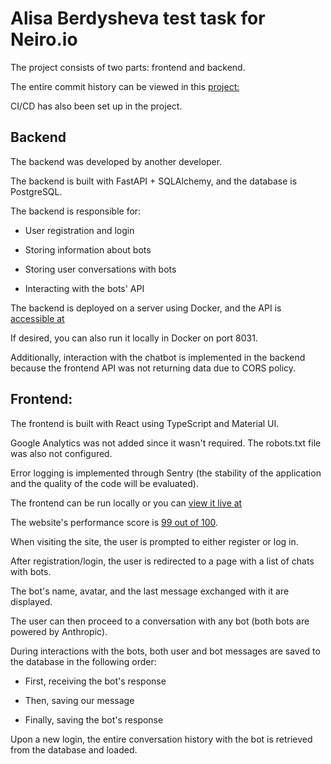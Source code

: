 
# Alisa Berdysheva test task for Neiro.io

The project consists of two parts: frontend and backend.

The entire commit history can be viewed in this [project:](http://gitlab.digitalberd.com/gitlab-instance-a140ef27/alisa_test.git)

CI/CD has also been set up in the project.

## Backend

The backend was developed by another developer.

The backend is built with FastAPI + SQLAlchemy, and the database is PostgreSQL.

The backend is responsible for:

* User registration and login

* Storing information about bots

* Storing user conversations with bots

* Interacting with the bots' API

The backend is deployed on a server using Docker, and the API is [accessible at](https://api-alisa-test.digitalberd.com)

If desired, you can also run it locally in Docker on port 8031.

Additionally, interaction with the chatbot is implemented in the backend because the frontend API was not returning data due to CORS policy.


## Frontend:
The frontend is built with React using TypeScript and Material UI.

Google Analytics was not added since it wasn't required. The robots.txt file was also not configured.

Error logging is implemented through Sentry (the stability of the application and the quality of the code will be evaluated).

The frontend can be run locally or you can [view it live at](https://alisa-test.digitalberd.com)

The website's performance score is [99 out of 100](https://pagespeed.web.dev/analysis/https-alisa-test-digitalberd-com/aiscphk20v?form_factor=desktop).

When visiting the site, the user is prompted to either register or log in.

After registration/login, the user is redirected to a page with a list of chats with bots.

The bot's name, avatar, and the last message exchanged with it are displayed.

The user can then proceed to a conversation with any bot (both bots are powered by Anthropic).

During interactions with the bots, both user and bot messages are saved to the database in the following order:

* First, receiving the bot's response

* Then, saving our message

* Finally, saving the bot's response

Upon a new login, the entire conversation history with the bot is retrieved from the database and loaded.

